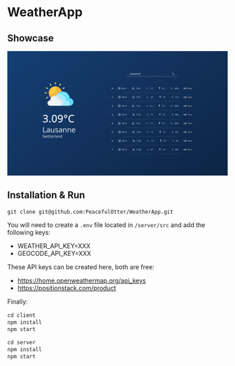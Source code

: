 # WeatherApp

## Showcase
![showcase img](./showcase.png)

## Installation & Run

```
git clone git@github.com:PeacefulOtter/WeatherApp.git
```
You will need to create a `.env` file located in `/server/src` and add the following keys:
- WEATHER_API_KEY=XXX
- GEOCODE_API_KEY=XXX

These API keys can be created here, both are free:
- https://home.openweathermap.org/api_keys
- https://positionstack.com/product

Finally: 
```
cd client
npm install
npm start
```

```
cd server
npm install
npm start
```
